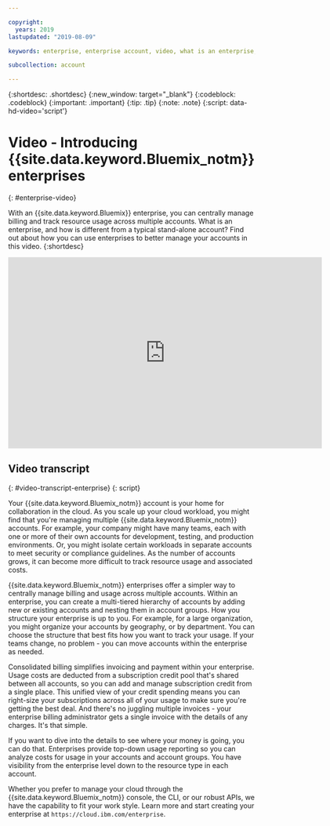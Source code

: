 ```yaml
---

copyright:
  years: 2019
lastupdated: "2019-08-09"

keywords: enterprise, enterprise account, video, what is an enterprise, introduction, intro

subcollection: account

---
```


{:shortdesc: .shortdesc}
{:new_window: target="_blank"}
{:codeblock: .codeblock}
{:important: .important}
{:tip: .tip}
{:note: .note}
{:script: data-hd-video='script'}

# Video - Introducing {{site.data.keyword.Bluemix_notm}} enterprises
{: #enterprise-video}

With an {{site.data.keyword.Bluemix}} enterprise, you can centrally manage billing and track resource usage across multiple accounts. What is an enterprise, and how is different from a typical stand-alone account? Find out about how you can use enterprises to better manage your accounts in this video.
{:shortdesc}

<div class="embed-responsive embed-responsive-16by9" data-hd-video="video">
  <iframe class="embed-responsive-item" id="youtubeplayer" title="Introducing IBM Cloud enterprises" type="text/html" width="640" height="390" src="https://www.youtube.com/embed/3-LEmMamaxA" frameborder="0" webkitallowfullscreen mozallowfullscreen allowfullscreen> </iframe>
</div>

## Video transcript
{: #video-transcript-enterprise}
{: script}

Your {{site.data.keyword.Bluemix_notm}} account is your home for collaboration in the cloud. As you scale up your cloud workload, you might find that you're managing multiple {{site.data.keyword.Bluemix_notm}} accounts. For example, your company might have many teams, each with one or more of their own accounts for development, testing, and production environments. Or, you might isolate certain workloads in separate accounts to meet security or compliance guidelines. As the number of accounts grows, it can become more difficult to track resource usage and associated costs.

{{site.data.keyword.Bluemix_notm}} enterprises offer a simpler way to centrally manage billing and usage across multiple accounts. Within an enterprise, you can create a multi-tiered hierarchy of accounts by adding new or existing accounts and nesting them in account groups. How you structure your enterprise is up to you. For example, for a large organization, you might organize your accounts by geography, or by department. You can choose the structure that best fits how you want to track your usage. If your teams change, no problem - you can move accounts within the enterprise as needed.

Consolidated billing simplifies invoicing and payment within your enterprise. Usage costs are deducted from a subscription credit pool that's shared between all accounts, so you can add and manage subscription credit from a single place. This unified view of your credit spending means you can right-size your subscriptions across all of your usage to make sure you're getting the best deal. And there's no juggling multiple invoices - your enterprise billing administrator gets a single invoice with the details of any charges. It's that simple.

If you want to dive into the details to see where your money is going, you can do that. Enterprises provide top-down usage reporting so you can analyze costs for usage in your accounts and account groups. You have visibility from the enterprise level down to the resource type in each account.

Whether you prefer to manage your cloud through the {{site.data.keyword.Bluemix_notm}} console, the CLI, or our robust APIs, we have the capability to fit your work style. Learn more and start creating your enterprise at `https://cloud.ibm.com/enterprise`.
